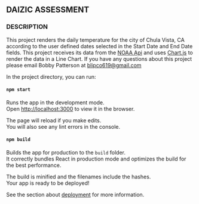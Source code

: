 ## DAIZIC ASSESSMENT

### DESCRIPTION
This project renders the daily temperature for the city of Chula Vista, CA 
according to the user defined dates selected in the Start Date and End Date fields.
This project receives its data from the [NOAA Api](https://www.ncdc.noaa.gov/cdo-web/webservices/v2#gettingStarted) and uses [Chart.js](https://www.chartsjs.org)
to render the data in a Line Chart.  If you have any questions about this project please email Bobby Patterson at [blipco619@gmail.com](mailto:blipco619@gmail.com)

In the project directory, you can run:

#### `npm start`

Runs the app in the development mode.<br />
Open [http://localhost:3000](http://localhost:3000) to view it in the browser.

The page will reload if you make edits.<br />
You will also see any lint errors in the console.

#### `npm build`

Builds the app for production to the `build` folder.<br />
It correctly bundles React in production mode and optimizes the build for the best performance.

The build is minified and the filenames include the hashes.<br />
Your app is ready to be deployed!

See the section about [deployment](https://facebook.github.io/create-react-app/docs/deployment) for more information.

